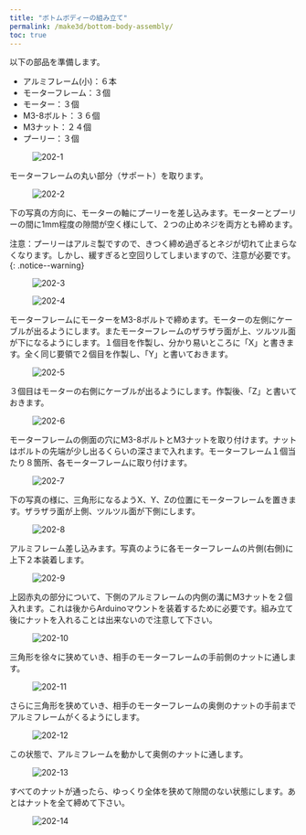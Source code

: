 ```yaml
---
title: "ボトムボディーの組み立て"
permalink: /make3d/bottom-body-assembly/
toc: true
---
```

以下の部品を準備します。

- アルミフレーム(小)：６本
- モーターフレーム：３個
- モーター：３個
- M3-8ボルト：３６個
- M3ナット：２４個
- プーリー：３個

<figure>
  <img src="{{ '/assets/images/make3d/202/202-1.webp' | relative_url }}" alt="202-1">
</figure>

モーターフレームの丸い部分（サポート）を取ります。

<figure>
  <img src="{{ '/assets/images/make3d/202/202-2.webp' | relative_url }}" alt="202-2">
</figure>

下の写真の方向に、モーターの軸にプーリーを差し込みます。モーターとプーリーの間に1mm程度の隙間が空く様にして、２つの止めネジを両方とも締めます。

注意：プーリーはアルミ製ですので、きつく締め過ぎるとネジが切れて止まらなくなります。しかし、緩すぎると空回りしてしまいますので、注意が必要です。
{: .notice--warning}

<figure>
  <img src="{{ '/assets/images/make3d/202/202-3.webp' | relative_url }}" alt="202-3">
</figure>

<figure>
  <img src="{{ '/assets/images/make3d/202/202-4.webp' | relative_url }}" alt="202-4">
</figure>

モーターフレームにモーターをM3-8ボルトで締めます。モーターの左側にケーブルが出るようにします。またモーターフレームのザラザラ面が上、ツルツル面が下になるようにします。１個目を作製し、分かり易いところに「X」と書きます。全く同じ要領で２個目を作製し、「Y」と書いておきます。

<figure>
  <img src="{{ '/assets/images/make3d/202/202-5.webp' | relative_url }}" alt="202-5">
</figure>

３個目はモーターの右側にケーブルが出るようにします。作製後、「Z」と書いておきます。

<figure>
  <img src="{{ '/assets/images/make3d/202/202-6.webp' | relative_url }}" alt="202-6">
</figure>

モーターフレームの側面の穴にM3-8ボルトとM3ナットを取り付けます。ナットはボルトの先端が少し出るくらいの深さまで入れます。モーターフレーム１個当たり８箇所、各モーターフレームに取り付けます。

<figure>
  <img src="{{ '/assets/images/make3d/202/202-7.webp' | relative_url }}" alt="202-7">
</figure>

下の写真の様に、三角形になるようX、Y、Zの位置にモーターフレームを置きます。ザラザラ面が上側、ツルツル面が下側にします。

<figure>
  <img src="{{ '/assets/images/make3d/202/202-8.webp' | relative_url }}" alt="202-8">
</figure>

アルミフレーム差し込みます。写真のように各モーターフレームの片側(右側)に上下２本装着します。

<figure>
  <img src="{{ '/assets/images/make3d/202/202-9.webp' | relative_url }}" alt="202-9">
</figure>

上図赤丸の部分について、下側のアルミフレームの内側の溝にM3ナットを２個入れます。これは後からArduinoマウントを装着するために必要です。組み立て後にナットを入れることは出来ないので注意して下さい。

<figure>
  <img src="{{ '/assets/images/make3d/202/202-10.webp' | relative_url }}" alt="202-10">
</figure>

三角形を徐々に狭めていき、相手のモーターフレームの手前側のナットに通します。

<figure>
  <img src="{{ '/assets/images/make3d/202/202-11.webp' | relative_url }}" alt="202-11">
</figure>

さらに三角形を狭めていき、相手のモーターフレームの奥側のナットの手前までアルミフレームがくるようにします。

<figure>
  <img src="{{ '/assets/images/make3d/202/202-12.webp' | relative_url }}" alt="202-12">
</figure>

この状態で、アルミフレームを動かして奥側のナットに通します。

<figure>
  <img src="{{ '/assets/images/make3d/202/202-13.webp' | relative_url }}" alt="202-13">
</figure>

すべてのナットが通ったら、ゆっくり全体を狭めて隙間のない状態にします。あとはナットを全て締めて下さい。

<figure>
  <img src="{{ '/assets/images/make3d/202/202-14.webp' | relative_url }}" alt="202-14">
</figure>
